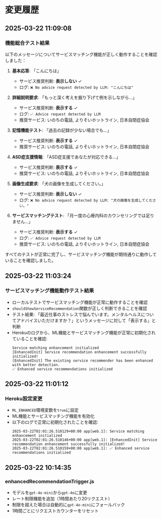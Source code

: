 # 変更履歴

## 2025-03-22 11:09:08

### 機能総合テスト結果

以下のメッセージについてサービスマッチング機能が正しく動作することを確認しました：

1. **基本応答**: 「こんにちは」
   - サービス推奨判断: **表示しない** ✓
   - ログ: `❌ No advice request detected by LLM: "こんにちは"`

2. **詳細説明要求**: 「もっと深く考えを掘り下げて例を示しながら...」
   - サービス推奨判断: **表示する** ✓
   - ログ: `✅ Advice request detected by LLM`
   - 推奨サービス: いのちの電話, よりそいホットライン, 日本自閉症協会

3. **記憶機能テスト**: 「過去の記録が少ない場合でも...」
   - サービス推奨判断: **表示する** ✓
   - 推奨サービス: いのちの電話, よりそいホットライン, 日本自閉症協会

4. **ASD症支援情報**: 「ASD症支援であなたが対応できる...」
   - サービス推奨判断: **表示する** ✓
   - 推奨サービス: いのちの電話, よりそいホットライン, 日本自閉症協会

5. **画像生成要求**: 「犬の画像を生成してください。」
   - サービス推奨判断: **表示しない** ✓
   - ログ: `❌ No advice request detected by LLM: "犬の画像を生成してください。"`

6. **サービスマッチングテスト**: 「月一度の心療内科のカウンセリングでは足りません...」
   - サービス推奨判断: **表示する** ✓
   - ログ: `✅ Advice request detected by LLM`
   - 推奨サービス: いのちの電話, よりそいホットライン, 日本自閉症協会

すべてのテストが正常に完了し、サービスマッチング機能が期待通りに動作していることを確認しました。

## 2025-03-22 11:03:24

### サービスマッチング機能動作テスト結果

- ローカルテストでサービスマッチング機能が正常に動作することを確認
- `shouldShowServiceRecommendation`関数が正しく判断できることを確認
- テスト結果: 「最近仕事のストレスで悩んでいます。メンタルヘルスについてアドバイスいただけますか？」というメッセージに対して「表示する」と判断
- Herokuのログから、ML機能とサービスマッチング機能が正常に初期化されていることを確認:
  ```
  Service matching enhancement initialized
  [EnhancedInit] Service recommendation enhancement successfully initialized!
  [EnhancedInit] The existing service recommender has been enhanced with better detection.
  ✅ Enhanced service recommendations initialized
  ```

## 2025-03-22 11:01:12

### Heroku設定変更

- `ML_ENHANCED`環境変数を`true`に設定
- ML機能とサービスマッチング機能を有効化
- 以下のログで正常に初期化されたことを確認:
  ```
  2025-03-22T02:01:26.510129+00:00 app[web.1]: Service matching enhancement initialized
  2025-03-22T02:01:26.510146+00:00 app[web.1]: [EnhancedInit] Service recommendation enhancement successfully initialized!
  2025-03-22T02:01:26.510159+00:00 app[web.1]: ✅ Enhanced service recommendations initialized
  ```

## 2025-03-22 10:14:35

### enhancedRecommendationTrigger.js

- モデルを`gpt-4o-mini`から`gpt-4o`に変更
- レート制限機能を追加（1時間あたり20リクエスト）
- 制限を超えた場合は自動的に`gpt-4o-mini`にフォールバック
- 1時間ごとにリクエストカウンターをリセット



